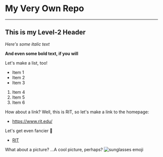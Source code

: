 # My Very Own Repo
---
## This is my Level-2 Header

*Here's some italic text*

**And even some bold text, if you will**

Let's make a list, too!
- Item 1
- Item 2
- Item 3
1. Item 4
2. Item 5
3. Item 6

How about a link? Well, this is RIT, so let's make a link to the homepage: 
- https://www.rit.edu/

Let's get even fancier :eyes:
- [RIT](https://www.rit.edu/)

What about a picture? ...A cool picture, perhaps?
![sunglasses emoji](https://images.emojiterra.com/google/noto-emoji/unicode-15.1/color/1024px/1f60e.png)
